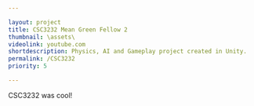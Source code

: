 ```yaml
---

layout: project
title: CSC3232 Mean Green Fellow 2
thumbnail: \assets\
videolink: youtube.com
shortdescription: Physics, AI and Gameplay project created in Unity.
permalink: /CSC3232
priority: 5

---
```


CSC3232 was cool!
